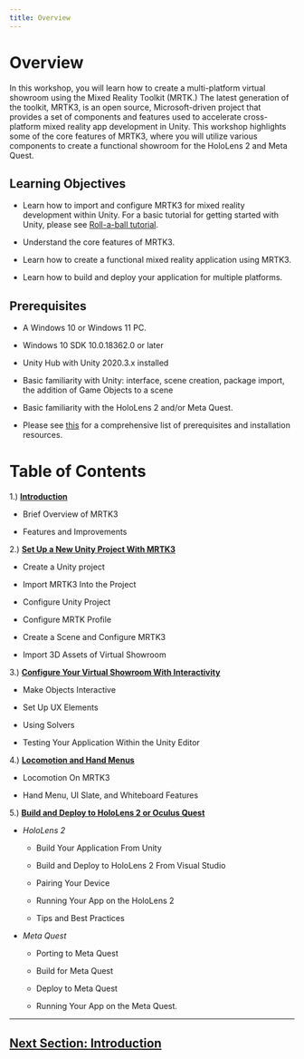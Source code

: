 ```yaml
---
title: Overview
---
```

# Overview

In this workshop, you will learn how to create a multi-platform virtual showroom using the Mixed Reality Toolkit (MRTK.) The latest generation of the toolkit, MRTK3, is an open source, Microsoft-driven project that provides a set of components and features used to accelerate cross-platform mixed reality app development in Unity. This workshop highlights some of the core features of MRTK3, where you will utilize various components to create a functional showroom for the HoloLens 2 and Meta Quest.

## Learning Objectives

- Learn how to import and configure MRTK3 for mixed reality development within Unity. For a basic tutorial for getting started with Unity, please see [Roll-a-ball tutorial](https://learn.unity.com/project/roll-a-ball).

- Understand the core features of MRTK3.

- Learn how to create a functional mixed reality application using MRTK3.

- Learn how to build and deploy your application for multiple platforms.

## Prerequisites

- A Windows 10 or Windows 11 PC.  

- Windows 10 SDK 10.0.18362.0 or later  

- Unity Hub with Unity 2020.3.x installed  

- Basic familiarity with Unity: interface, scene creation, package import, the addition of Game Objects to a scene 

- Basic familiarity with the HoloLens 2 and/or Meta Quest. 

- Please see [this](https://docs.microsoft.com/en-us/windows/mixed-reality/develop/install-the-tools) for a comprehensive list of prerequisites and installation resources.

# Table of Contents 
1.) [**Introduction**](1-introduction.md)
    
- Brief Overview of MRTK3

- Features and Improvements


2.) [**Set Up a New Unity Project With MRTK3**](2-setup-unity-project.md)

- Create a Unity project

- Import MRTK3 Into the Project

- Configure Unity Project 

- Configure MRTK Profile

- Create a Scene and Configure MRTK3

- Import 3D Assets of Virtual Showroom

3.) [**Configure Your Virtual Showroom With Interactivity**](3-configure-virtual-showroom.md)


-	Make Objects Interactive

-	Set Up UX Elements

-	Using Solvers

-	Testing Your Application Within the Unity Editor

4.) [**Locomotion and Hand Menus**](4-locomoting-around-virtual-showroom.md)

-	Locomotion On MRTK3

-	Hand Menu, UI Slate, and Whiteboard Features

5.) [**Build and Deploy to HoloLens 2 or Oculus Quest**](5-build-deploy.md)
-	*HoloLens 2*

    -	Build Your Application From Unity

    -	Build and Deploy to HoloLens 2 From Visual Studio

    -	Pairing Your Device

    -	Running Your App on the HoloLens 2

    -	Tips and Best Practices
- *Meta Quest*

    - Porting to Meta Quest
    
    - Build for Meta Quest
    
    - Deploy to Meta Quest
    
    - Running Your App on the Meta Quest. 

---

##  [Next Section: Introduction ](1-introduction.md)                                                     


